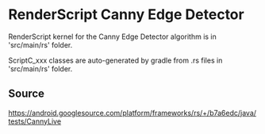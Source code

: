 # RenderScript Canny Edge Detector

RenderScript kernel for the Canny Edge Detector algorithm is in 'src/main/rs' folder.

ScriptC_xxx classes are auto-generated by gradle from .rs files in 'src/main/rs' folder.

## Source
https://android.googlesource.com/platform/frameworks/rs/+/b7a6edc/java/tests/CannyLive